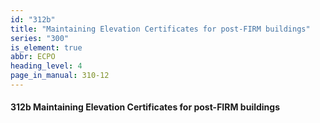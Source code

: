 ```yaml
---
id: "312b"
title: "Maintaining Elevation Certificates for post-FIRM buildings"
series: "300"
is_element: true
abbr: ECPO
heading_level: 4
page_in_manual: 310-12
---
```


#### 312b Maintaining Elevation Certificates for post-FIRM buildings